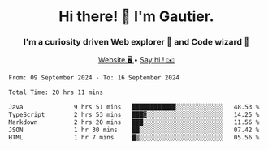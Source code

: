 <h1 align="center">Hi there! 👋 I'm Gautier.</h1>
<h3 align="center">I'm a curiosity driven Web explorer 🚀 and Code wizard 🧙</h3>

<p align="center">
  <a href="https://xisabla.github.io/">Website 🖥️ </a> •
  <a href="mailto:xisabla.dev@gmail.com">Say hi ! ✉️</a>
</p>

<!--START_SECTION:waka-->

```txt
From: 09 September 2024 - To: 16 September 2024

Total Time: 20 hrs 11 mins

Java              9 hrs 51 mins   ████████████░░░░░░░░░░░░░   48.53 %
TypeScript        2 hrs 53 mins   ███▓░░░░░░░░░░░░░░░░░░░░░   14.25 %
Markdown          2 hrs 20 mins   ███░░░░░░░░░░░░░░░░░░░░░░   11.56 %
JSON              1 hr 30 mins    ██░░░░░░░░░░░░░░░░░░░░░░░   07.42 %
HTML              1 hr 7 mins     █▒░░░░░░░░░░░░░░░░░░░░░░░   05.56 %
```

<!--END_SECTION:waka-->
